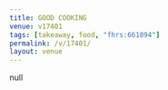 ```yaml
---
title: GOOD COOKING
venue: v17401
tags: [takeaway, food, "fhrs:661894"]
permalink: /v/17401/
layout: venue
---
```

null